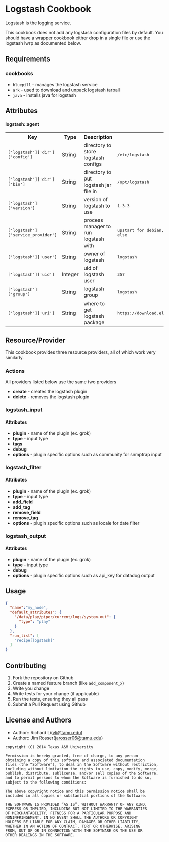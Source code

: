 Logstash Cookbook
=====================
Logstash is the logging service.

This cookbook does not add any logstash configuration files by default.  You should
have a wrapper cookbook either drop in a single file or use the logstash lwrp
as documented below.

Requirements
------------
### cookbooks
- `bluepill` - manages the logstash service
- `ark` - used to download and unpack logstash tarball
- `java` - installs java for logstash

Attributes
----------

#### logstash::agent
<table>
  <tr>
    <th>Key</th>
    <th>Type</th>
    <th>Description</th>
    <th>Default</th>
  </tr>
  <tr>
    <td><tt>['logstash']['dir']['config']</tt></td>
    <td>String</td>
    <td>directory to store logstash configs</td>
    <td><tt>/etc/logstash</tt></td>
  </tr>
  <tr>
    <td><tt>['logstash']['dir']['bin']</tt></td>
    <td>String</td>
    <td>directory to put logstash jar file in</td>
    <td><tt>/opt/logstash</tt></td>
  </tr>
  <tr>
    <td><tt>['logstash']['version']</tt></td>
    <td>String</td>
    <td>version of logstash to use</td>
    <td><tt>1.3.3</tt></td>
  </tr>
  <tr>
    <td><tt>['logstash']['service_provider']</tt></td>
    <td>String</td>
    <td>process manager to run logstash with</td>
    <td><tt>upstart for debian, init for rhel/suse, bluepil for else</tt></td>
  </tr>
  <tr>
    <td><tt>['logstash']['user']</tt></td>
    <td>String</td>
    <td>owner of logstash</td>
    <td><tt>logstash</tt></td>
  </tr>
  <tr>
    <td><tt>['logstash']['uid']</tt></td>
    <td>Integer</td>
    <td>uid of logstash user</td>
    <td><tt>357</tt></td>
  </tr>
  <tr>
    <td><tt>['logstash']['group']</tt></td>
    <td>String</td>
    <td>logstash group</td>
    <td><tt>logstash</tt></td>
  </tr>
  <tr>
    <td><tt>['logstash']['uri']</tt></td>
    <td>String</td>
    <td>where to get logstash package</td>
    <td><tt>https://download.elasticsearch.org/logstash/logstash/</tt></td>
  </tr>
</table>

Resource/Provider
-----------------
This cookbook provides three resource providers, all of which work very similarly.

### Actions
All providers listed below use the same two providers

- **create** - creates the logstash plugin
- **delete** - removes the logstash plugin

### logstash_input

#### Attributes

- **plugin** - name of the plugin (ex. grok)
- **type** - input type
- **tags**
- **debug**
- **options** - plugin specific options such as community for snmptrap input

### logstash_filter

#### Attributes

- **plugin** - name of the plugin (ex. grok)
- **type** - input type
- **add_field**
- **add_tag**
- **remove_field**
- **remove_tag**
- **options** - plugin specific options such as locale for date filter

### logstash_output

#### Attributes

- **plugin** - name of the plugin (ex. grok)
- **type** - input type
- **debug**
- **options** - plugin specific options such as api_key for datadog output

Usage
-----
```json
{
  "name":"my_node",
  "default_attributes": {
    "/data/play/piper/current/logs/system.out": {
      "type": "play"
    }
  },
  "run_list": [
    "recipe[logstash]"
  ]
}
```

Contributing
------------
1. Fork the repository on Github
2. Create a named feature branch (like `add_component_x`)
3. Write you change
4. Write tests for your change (if applicable)
5. Run the tests, ensuring they all pass
6. Submit a Pull Request using Github

License and Authors
-------------------
- Author:: Richard Li(yli@tamu.edu)
- Author:: Jim Rosser(jarosser06@tamu.edu)

```text
copyright (C) 2014 Texas A&M University

Permission is hereby granted, free of charge, to any person
obtaining a copy of this software and associated documentation
files (the “Software”), to deal in the Software without restriction,
including without limitation the rights to use, copy, modify, merge,
publish, distribute, sublicense, and/or sell copies of the Software,
and to permit persons to whom the Software is furnished to do so,
subject to the following conditions:

The above copyright notice and this permission notice shall be
included in all copies or substantial portions of the Software.

THE SOFTWARE IS PROVIDED “AS IS”, WITHOUT WARRANTY OF ANY KIND,
EXPRESS OR IMPLIED, INCLUDING BUT NOT LIMITED TO THE WARRANTIES
OF MERCHANTABILITY, FITNESS FOR A PARTICULAR PURPOSE AND
NONINFRINGEMENT. IN NO EVENT SHALL THE AUTHORS OR COPYRIGHT
HOLDERS BE LIABLE FOR ANY CLAIM, DAMAGES OR OTHER LIABILITY,
WHETHER IN AN ACTION OF CONTRACT, TORT OR OTHERWISE, ARISING
FROM, OUT OF OR IN CONNECTION WITH THE SOFTWARE OR THE USE OR
OTHER DEALINGS IN THE SOFTWARE.
```
